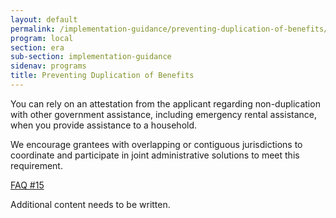 ```yaml
---
layout: default
permalink: /implementation-guidance/preventing-duplication-of-benefits/
program: local
section: era
sub-section: implementation-guidance
sidenav: programs
title: Preventing Duplication of Benefits
---
```


You can rely on an attestation from the applicant regarding non-duplication with other government assistance, including emergency rental assistance, when you provide assistance to a household. 

We encourage grantees with overlapping or contiguous jurisdictions to coordinate and participate in joint administrative solutions to meet this requirement.

<a href="{{ site.baseurl }}/implementation-guidance/faqs#15" class="era-guidance__faq-reference"><span class="usa-tag">FAQ #15</span></a>

<span class="era-guidance__placeholder">
  Additional content needs to be written.
</span>

